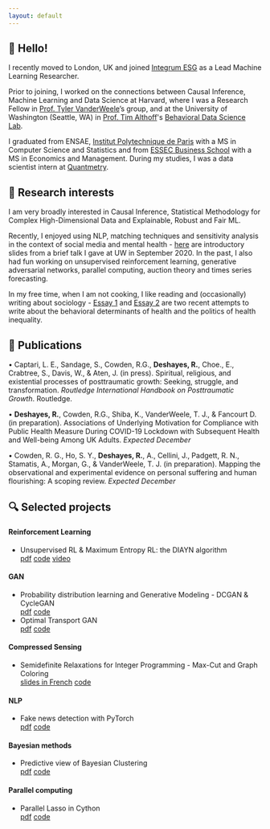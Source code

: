 ```yaml
---
layout: default
---
```


## 👋 Hello!

I recently moved to London, UK and joined <a href="https://www.integrumesg.com/" target="_blank"> Integrum ESG</a> as a Lead Machine Learning Researcher.

Prior to joining, I worked on the connections between Causal Inference, Machine Learning and Data Science at Harvard, where I was a Research Fellow in <a href="https://www.hsph.harvard.edu/tyler-vanderweele/" target="_blank"> Prof. Tyler VanderWeele</a>’s group, and at the University of Washington (Seattle, WA) in <a href="http://timalthoff.de/" target="_blank"> Prof. Tim Althoff</a>'s <a href="https://behavioral-data.github.io/" target="_blank"> Behavioral Data Science Lab</a>.      

I graduated from ENSAE, <a href="https://www.ip-paris.fr/en" target="_blank"> Institut Polytechnique de Paris</a> with a MS in Computer Science and Statistics and from <a href="https://www.essec.edu/en/" target="_blank"> ESSEC Business School</a> with a MS in Economics and Management. During my studies, I was a data scientist intern at <a href="https://www.quantmetry.com/" target="_blank"> Quantmetry</a>.

## 👀 Research interests

I am very broadly interested in Causal Inference, Statistical Methodology for Complex High-Dimensional Data and Explainable, Robust and Fair ML.      

Recently, I enjoyed using NLP, matching techniques and sensitivity analysis in the context of social media and mental health - <a href="assets/papers/project_group_presentation.pdf" target="_blank"> here</a> are introductory slides from a brief talk I gave at UW in September 2020. In the past, I also had fun working on unsupervised reinforcement learning, generative adversarial networks, parallel computing, auction theory and times series forecasting.

In my free time, when I am not cooking, I like reading and (occasionally) writing about sociology - <a href="assets/papers/essay_1.pdf" target="_blank"> Essay 1</a> and <a href="assets/papers/essay_2.pdf" target="_blank"> Essay 2</a> are two recent attempts to write about the behavioral determinants of health and the politics of health inequality.

## 📝 Publications

•	Captari, L. E., Sandage, S., Cowden, R.G., **Deshayes, R.**, Choe., E., Crabtree, S., Davis, W., & Aten, J. (in press). Spiritual, religious, and existential processes of posttraumatic growth: Seeking, struggle, and transformation. _Routledge International Handbook on Posttraumatic Growth_. Routledge.      

•	**Deshayes, R.**, Cowden, R.G., Shiba, K., VanderWeele, T. J., & Fancourt D. (in preparation). Associations of Underlying Motivation for Compliance with Public Health Measure During COVID-19 Lockdown with Subsequent Health and Well-being Among UK Adults. _Expected December_

•	Cowden, R. G., Ho, S. Y., **Deshayes, R.**, A., Cellini, J., Padgett, R. N., Stamatis, A., Morgan, G., & VanderWeele, T. J. (in preparation). Mapping the observational and experimental evidence on personal suffering and human flourishing: A scoping review. _Expected December_

## 🔍 Selected projects

#### Reinforcement Learning
*   Unsupervised RL & Maximum Entropy RL: the DIAYN algorithm          
    <a href="assets/papers/rl_dyan_website.pdf" target="_blank"><i class="fa fa-file-pdf-o [&#xf1c1;]"></i> pdf</a>   <a href="https://github.com/remydeshayes/RL_DIAYN.git"  target="_blank"><i class="fa fa-github"></i> code</a> <a href="https://youtu.be/scjX7YhNthM"  target="_blank"><i class="fa fa-youtube [f167]"  target="_blank"></i> video</a>
    
#### GAN 
*   Probability distribution learning and Generative Modeling - DCGAN & CycleGAN            
    <a href="assets/papers/deep_learning_final_report_berillon_deshayes.pdf" target="_blank"><i class="fa fa-file-pdf-o [&#xf1c1;]" ></i> pdf</a>   <a href="https://github.com/remydeshayes/GANs.git" target="_blank"><i class="fa fa-github"></i> code</a>
*   Optimal Transport GAN           
    <a href="assets/papers/ot_final_report_berillon_deshayes.pdf" target="_blank"><i class="fa fa-file-pdf-o [&#xf1c1;]" ></i> pdf</a>   <a href="https://github.com/remydeshayes/OTGAN.git" target="_blank"><i class="fa fa-github"></i> code</a>
    
#### Compressed Sensing 
*   Semidefinite Relaxations for Integer Programming - Max-Cut and Graph Coloring               
     <a href="assets/papers/slides_cs.pdf" target="_blank"><i class="fa fa-file-pdf-o [&#xf1c1;]" ></i> slides in French</a>    <a href="https://github.com/remydeshayes/compressed_sensing.git" target="_blank"><i class="fa fa-github"></i> code</a>
    

#### NLP
*   Fake news detection with PyTorch      
    <a href="assets/papers/report_nlp_billiot_deshayes.pdf" target="_blank"><i class="fa fa-file-pdf-o [&#xf1c1;]" ></i> pdf</a>   <a href="https://github.com/remydeshayes/NLP_Pytorch.git" target="_blank"><i class="fa fa-github"></i> code</a>
    
#### Bayesian methods
*   Predictive view of Bayesian Clustering    
    <a href="assets/papers/bayes_clustering_en.pdf" target="_blank"><i class="fa fa-file-pdf-o [&#xf1c1;]" ></i> pdf</a>   <a href="https://github.com/remydeshayes/bayesian_clustering.git" target="_blank"><i class="fa fa-github"></i> code</a>

#### Parallel computing
*   Parallel Lasso in Cython      
    <a href="assets/papers/parallel_comp_en.pdf" target="_blank"><i class="fa fa-file-pdf-o [&#xf1c1;]" ></i> pdf</a>   <a href="https://github.com/remydeshayes/Parallel_computing.git" target="_blank"><i class="fa fa-github"></i> code</a>
